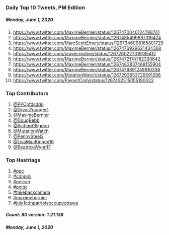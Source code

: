 ### Daily Top 10 Tweets, PM Edition
##### Monday, June 1, 2020
 1) https://www.twitter.com/MaximeBernier/status/1267470040124788741
 2) https://www.twitter.com/MaximeBernier/status/1267485499897319424
 3) https://www.twitter.com/MarcScottEmery/status/1267346098185801729
 4) https://www.twitter.com/MaximeBernier/status/1267476929621434368
 5) https://www.twitter.com/cravecreative/status/1267260227319185412
 6) https://www.twitter.com/MaximeBernier/status/1267472174782320642
 7) https://www.twitter.com/MaximeBernier/status/1267483837468155904
 8) https://www.twitter.com/MaximeBernier/status/1267479891248910336
 9) https://www.twitter.com/MutationWatch/status/1267293853729591298
10) https://www.twitter.com/PayantCody/status/1267492515055190022

### Top Contributors
  1) [@PPCpfdsddo](https://www.twitter.com/PPCpfdsddo)
  2) [@DryasYounger1](https://www.twitter.com/DryasYounger1)
  3) [@MaximeBernier](https://www.twitter.com/MaximeBernier)
  4) [@DougBebb](https://www.twitter.com/DougBebb)
  5) [@RichardBligdon](https://www.twitter.com/RichardBligdon)
  6) [@MutationWatch](https://www.twitter.com/MutationWatch)
  7) [@PennySteel2](https://www.twitter.com/PennySteel2)
  8) [@LisaMacKinnon16](https://www.twitter.com/LisaMacKinnon16)
  9) [@BeatriceWynn17](https://www.twitter.com/BeatriceWynn17)


### Top Hashtags

  1) [#ppc](https://www.twitter.com/hashtag/ppc)
  2) [#cdnpoli](https://www.twitter.com/hashtag/cdnpoli)
  3) [#polcan](https://www.twitter.com/hashtag/polcan)
  4) [#polqc](https://www.twitter.com/hashtag/polqc)
  5) [#takebackcanada](https://www.twitter.com/hashtag/takebackcanada)
  6) [#maximebernier](https://www.twitter.com/hashtag/maximebernier)
  7) [#july1cdnpatriotsoccupyottawa](https://www.twitter.com/hashtag/july1cdnpatriotsoccupyottawa)

##### Count: 80	version: 1.21.138
##### Monday, June 1, 2020

